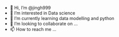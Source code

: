 - 👋 Hi, I’m @jingh999
- 👀 I’m interested in Data science
- 🌱 I’m currently learning data modelling and python
- 💞️ I’m looking to collaborate on ...
- 📫 How to reach me ...

<!---
jingh999/jingh999 is a ✨ special ✨ repository because its `README.md` (this file) appears on your GitHub profile.
You can click the Preview link to take a look at your changes.
--->

